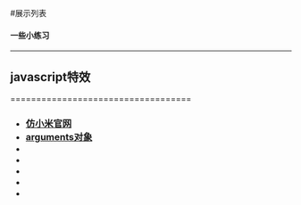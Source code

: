 #展示列表
<h4>一些小练习</h4><hr/>
<h2>javascript特效</h2>
===================================
<h3>
<ul>
  <li><a href="http://misliu.github.io/web/xiaomi/index.html">仿小米官网</a></li>
  <li><a href="http://misliu.github.io/web/coding/arguments.html">arguments对象</li>
  <li><a href=""></a></li>
	<li><a href=""></a></li>
	<li><a href=""></a></li>
	<li><a href=""></a></li>
	<li><a href=""></a></li>
<ul>  
</h3>

